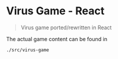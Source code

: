 # Virus Game - React

> Virus game ported/rewritten in React

The actual game content can be found in

```
./src/virus-game
```